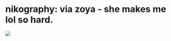 <!--
id: 32214228
link: http://tumblr.atmos.org/post/32214228/nikography-via-zoya-she-makes-me-lol-so-hard
slug: nikography-via-zoya-she-makes-me-lol-so-hard
date: Fri Apr 18 2008 23:01:32 GMT-0700 (PDT)
publish: 2008-04-018
tags: 
title: nikography:  via zoya - she makes me lol so hard.
-->


nikography:  via zoya - she makes me lol so hard.
=================================================

![](http://24.media.tumblr.com/1g9vCu5BW7vfzxt82QJ0FxC0_500.png)

